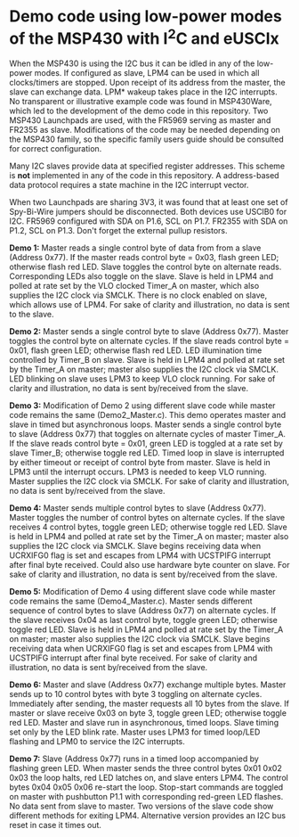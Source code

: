 # Demo code using low-power modes of the MSP430 with I<sup>2</sup>C and eUSCIx
 <p>When the MSP430 is using the I2C bus it can be idled in any of the low-power modes. If configured as slave, LPM4 can be used in which all clocks/timers are stopped. Upon receipt of its address from the master, the slave can exchange data. LPM* wakeup takes place in the I2C interrupts. No transparent or illustrative example code was found in MSP430Ware, which led to the development of the demo code in this repository. Two MSP430 Launchpads are used, with the FR5969 serving as master and FR2355 as slave. Modifications of the code may be needed depending on the MSP430 family, so the specific family users guide should be consulted for correct configuration.
 
<p>Many I2C slaves provide data at specified register addresses. This scheme is <b>not</b> implemented in any of the code in this repository. A address-based data protocol requires a state machine in the I2C interrupt vector.
 
 <p>When two Launchpads are sharing 3V3, it was found that at least one set of Spy-Bi-Wire jumpers should be disconnected. Both devices use USCIB0 for I2C. FR5969 configured with SDA on P1.6, SCL on P1.7. FR2355 with SDA on P1.2, SCL on P1.3. Don't forget the external pullup resistors.
  
  <p><b>Demo 1:</b> Master reads a single control byte of data from from a slave (Address 0x77). If the master reads control byte = 0x03, flash green LED; otherwise flash red LED. Slave toggles the control byte on alternate reads. Corresponding LEDs also toggle on the slave. Slave is held in LPM4 and polled at rate set by the VLO clocked Timer_A on master, which also supplies the I2C clock via SMCLK. There is no clock enabled on slave, which allows use of LPM4. For sake of clarity and illustration, no data is sent to the slave.
 
  <p><b>Demo 2:</b> Master sends a single control byte to slave (Address 0x77). Master toggles the control byte on alternate cycles. If the slave reads control byte = 0x01, flash green LED; otherwise flash red LED. LED illumination time controlled by Timer_B on slave. Slave is held in LPM4 and polled at rate set by the Timer_A on master; master also supplies the I2C clock via SMCLK. LED blinking on slave uses LPM3 to keep VLO clock running. For sake of clarity and illustration, no data is sent by/received from the slave.
 
 <p><b>Demo 3:</b> Modification of Demo 2 using different slave code while master code remains the same (Demo2_Master.c). This demo operates master and slave in timed but asynchronous loops. Master sends a single control byte to slave (Address 0x77) that toggles on alternate cycles of master Timer_A. If the slave reads control byte = 0x01, green LED is toggled at a rate set by slave Timer_B; otherwise toggle red LED. Timed loop in slave is interrupted by either timeout or receipt of control byte from master. Slave is held in LPM3 until the interrupt occurs. LPM3 is needed to keep VLO running. Master supplies the I2C clock via SMCLK. For sake of clarity and illustration, no data is sent by/received from the slave.
 
  <p><b>Demo 4:</b> Master sends multiple control bytes to slave (Address 0x77). Master toggles the number of control bytes on alternate cycles. If the slave receives 4 control bytes, toggle green LED; otherwise toggle red LED. Slave is held in LPM4 and polled at rate set by the Timer_A on master; master also supplies the I2C clock via SMCLK. Slave begins receiving data when UCRXIFG0 flag is set and escapes from LPM4 with UCSTPIFG interrupt after final byte received. Could also use hardware byte counter on slave. For sake of clarity and illustration, no data is sent by/received from the slave.
 
 <p><b>Demo 5:</b> Modification of Demo 4 using different slave code while master code remains the same (Demo4_Master.c). Master sends different sequence of control bytes to slave (Address 0x77) on alternate cycles. If the slave receives 0x04 as last control byte, toggle green LED; otherwise toggle red LED. Slave is held in LPM4 and polled at rate set by the Timer_A on master; master also supplies the I2C clock via SMCLK. Slave begins receiving data when UCRXIFG0 flag is set and escapes from LPM4 with UCSTPIFG interrupt after final byte received. For sake of clarity and illustration, no data is sent by/received from the slave. 
  
<p><b>Demo 6:</b> Master and slave (Address 0x77) exchange multiple bytes. Master sends up to 10 control bytes with byte 3 toggling on alternate cycles. Immediately after sending, the master requests all 10 bytes from the slave. If master or slave receive 0x03 on byte 3, toggle green LED; otherwise toggle red LED. Master and slave run in asynchronous, timed loops. Slave timing set only by the LED blink rate. Master uses LPM3 for timed loop/LED flashing and LPM0 to service the I2C interrupts.
 
 <p><b>Demo 7:</b> Slave (Address 0x77) runs in a timed loop accompanied by flashing green LED. When master sends the three control bytes 0x01 0x02 0x03 the loop halts, red LED latches on, and slave enters LPM4. The control bytes 0x04 0x05 0x06 re-start the loop. Stop-start commands are toggled on master with pushbutton P1.1 with corresponding red-green LED flashes. No data sent from slave to master. Two versions of the slave code show different methods for exiting LPM4. Alternative version provides an I2C bus reset in case it times out.
 
